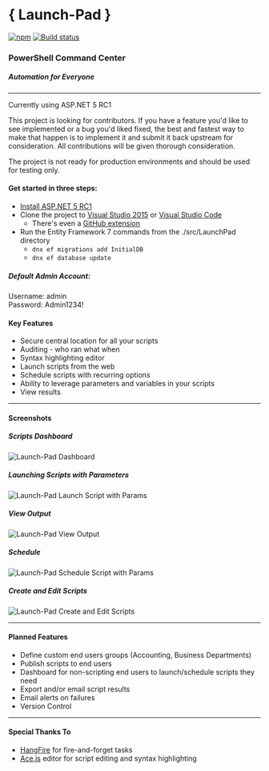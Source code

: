 # { Launch-Pad }
[![npm](https://img.shields.io/npm/l/express.svg)](https://github.com/michaelburns/LaunchPad/blob/master/LICENSE) 
[![Build status](https://ci.appveyor.com/api/projects/status/u6sr8qluxoyuy0q7?svg=true)](https://ci.appveyor.com/project/michaelburns/launchpad)


### PowerShell Command Center
##### Automation for Everyone
--------------

Currently using ASP.NET 5 RC1

This project is looking for contributors. If you have a feature you'd like to see implemented or a bug you'd liked fixed, the best and fastest way to make that happen is to implement it and submit it back upstream for consideration. All contributions will be given thorough consideration.

The project is not ready for production environments and should be used for testing only. 

#### Get started in three steps:
- [Install ASP.NET 5 RC1](https://get.asp.net/)  
- Clone the project to [Visual Studio 2015](https://www.visualstudio.com/en-us/products/visual-studio-community-vs.aspx) or [Visual Studio Code](https://www.visualstudio.com/en-us/products/code-vs.aspx)
  - There's even a [GitHub extension](https://visualstudio.github.com/)
- Run the Entity Framework 7 commands from the ./src/LaunchPad directory 
  - ``` dnx ef migrations add InitialDB ```
  - ```dnx ef database update ```
  
##### Default Admin Account:
Username: admin  
Password: Admin1234!


#### Key Features
* Secure central location for all your scripts
* Auditing - who ran what when
* Syntax highlighting editor
* Launch scripts from the web
* Schedule scripts with recurring options
* Ability to leverage parameters and variables in your scripts
* View results

--------------
#### Screenshots

##### Scripts Dashboard

![Launch-Pad Dashboard](http://i.imgur.com/YhM1Q2U.png)

##### Launching Scripts with Parameters

![Launch-Pad Launch Script with Params](http://i.imgur.com/9GwPf3m.png)

##### View Output

![Launch-Pad View Output](http://i.imgur.com/xNLBn8E.png)

##### Schedule 

![Launch-Pad Schedule Script with Params](http://i.imgur.com/NcoVMzQ.png)


##### Create and Edit Scripts 

![Launch-Pad Create and Edit Scripts](http://i.imgur.com/fp2KRy4.png)

--------------


#### Planned Features
* Define custom end users groups (Accounting, Business Departments)
* Publish scripts to end users
* Dashboard for non-scripting end users to launch/schedule scripts they need
* Export and/or email script results
* Email alerts on failures
* Version Control

--------------


#### Special Thanks To
* [HangFire](http://hangfire.io/) for fire-and-forget tasks
* [Ace.js](https://ace.c9.io/) editor for script editing and syntax highlighting

